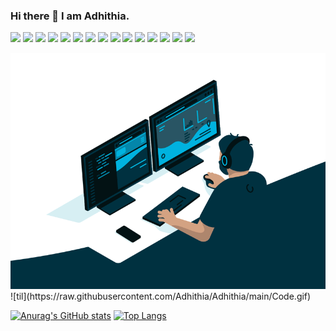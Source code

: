 ### Hi there 👋 I am Adhithia.

![](https://img.shields.io/badge/Code-Python-informational?style=flat&logo=Python&logoColor=white&color=2bbc8a)
![](https://img.shields.io/badge/Tools-Jupyter-informational?style=flat&logo=Jupyter&logoColor=white&color=2bbc8a)
![](https://img.shields.io/badge/Visualize-PowerBI-informational?style=flat&logo=Power-BI&logoColor=white&color=2bbc8a)
![](https://img.shields.io/badge/Visualize-Tableau-informational?style=flat&logo=Power-BI&logoColor=white&color=2bbc8a)
![](https://img.shields.io/badge/Editor-Photoshop-informational?style=flat&logo=Adobe-Photoshop&logoColor=white&color=2bbc8a)
![](https://img.shields.io/badge/Editor-AfterEffects-informational?style=flat&logo=Adobe-After-Effects&logoColor=white&color=2bbc8a)
![](https://img.shields.io/badge/Code-Android-informational?style=flat&logo=Android&logoColor=white&color=2bbc8a)
![](https://img.shields.io/badge/Tools-AndroidStudio-informational?style=flat&logo=Android-Studio&logoColor=white&color=2bbc8a)
![](https://img.shields.io/badge/Tools-Excel-informational?style=flat&logo=Microsoft-Excel&logoColor=white&color=2bbc8a)
![](https://img.shields.io/badge/Tools-Powerpoint-informational?style=flat&logo=Microsoft-PowerPoint&logoColor=white&color=2bbc8a)
![](https://img.shields.io/badge/Code-MySQL-informational?style=flat&logo=MySQL&logoColor=white&color=2bbc8a)
![](https://img.shields.io/badge/Code-R-informational?style=flat&logo=Python&logoColor=white&color=2bbc8a)
![](https://img.shields.io/badge/Tools-RStudio-informational?style=flat&logo=Jupyter&logoColor=white&color=2bbc8a)
![](https://img.shields.io/badge/Visualize-Plotly-informational?style=flat&logo=Plotly&logoColor=white&color=2bbc8a)
![](https://img.shields.io/badge/OS-Linux-informational?style=flat&logo=Linux&logoColor=white&color=2bbc8a)


<img src="https://github.com/Adhithia/Adhithia/blob/bbb41c2e8618f49546c48a74f2b7f7a8b6b205ba/code.gif" width="1000px">
![til](https://raw.githubusercontent.com/Adhithia/Adhithia/main/Code.gif)

<!--
**Adhithia/Adhithia** is a ✨ _special_ ✨ repository because its `README.md` (this file) appears on your GitHub profile.


Here are some ideas to get you started:

- 🔭 I’m currently working on ...
- 🌱 I’m currently learning ...
- 👯 I’m looking to collaborate on ...
- 🤔 I’m looking for help with ...
- 💬 Ask me about ...
- 📫 How to reach me: ...
- 😄 Pronouns: ...
- ⚡ Fun fact: ...
-->

[![Anurag's GitHub stats](https://github-readme-stats.vercel.app/api?username=Adhithia&show_icons=true&theme=vue)](https://github.com/anuraghazra/github-readme-stats)
[![Top Langs](https://github-readme-stats.vercel.app/api/top-langs/?username=Adhithia&layout=compact&theme=vue)](https://github.com/anuraghazra/github-readme-stats)
